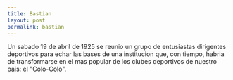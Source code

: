 ```yaml
---
title: Bastian
layout: post
permalink: bastian
---
```


Un sabado 19 de abril de 1925 se reunio un grupo de entusiastas dirigentes deportivos para echar las bases de una institucion que, con tiempo, habria de transformarse en el mas popular de los clubes deportivos de nuestro pais: el "Colo-Colo".
